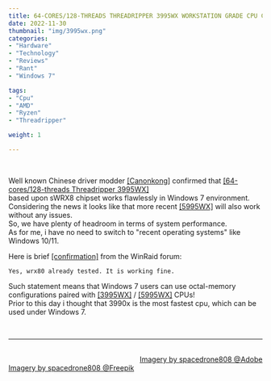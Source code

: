 ```yaml
---
title: 64-CORES/128-THREADS THREADRIPPER 3995WX WORKSTATION GRADE CPU CONFIRMED TO WORK IN WINDOWS 7
date: 2022-11-30
thumbnail: "img/3995wx.png"
categories:	
- "Hardware"
- "Technology"
- "Reviews"
- "Rant"
- "Windows 7"

tags:
- "Cpu"
- "AMD"
- "Ryzen"
- "Threadripper"

weight: 1

---
```


<br>

Well known Chinese driver modder [[Canonkong]](https://winraid.level1techs.com/u/canonkong/summary) confirmed that [[64-cores/128-threads Threadripper 3995WX]](https://www.amd.com/en/support/cpu/amd-ryzen-pro-processors/amd-ryzen-threadripper-pro-processors/amd-ryzen-threadripper) 
<br>
based upon sWRX8 chipset works flawlessly in Windows 7 environment.
<br>
Considering the news it looks like that more recent [[5995WX]](https://www.amd.com/en/products/cpu/amd-ryzen-threadripper-pro-5995wx) will also work without any issues. 
<br>
So, we have plenty of headroom in terms of system performance.
<br>
As for me, i have no need to switch to "recent operating systems" like Windows 10/11.
 

Here is brief [[confirmation]](https://winraid.level1techs.com/t/solution-win7-8-1-drivers-for-usb-3-0-3-1-controllers-of-new-amd-chipset-systems/33603/797?u=spacedrone808) from the WinRaid forum:

```
Yes, wrx80 already tested. It is working fine.

```

Such statement means that Windows 7 users can use octal-memory configurations paired with [[3995WX]](https://www.amd.com/en/support/cpu/amd-ryzen-pro-processors/amd-ryzen-threadripper-pro-processors/amd-ryzen-threadripper) / [[5995WX]](https://www.amd.com/en/products/cpu/amd-ryzen-threadripper-pro-5995wx) CPUs!
<br>
Prior to this day i thought that 3990x is the most fastest cpu, which can be used under Windows 7.


<br>


<hr>


<div class="demo_line_two_stock_links">

<p style="text-align:right; margin-bottom: 0;">
<br>
<a href="https://stock.adobe.com/contributor/204789995/spacedrone808" target="_blank">Imagery by spacedrone808 @Adobe </a></p>
<a href="https://www.freepik.com/author/spacedrone808" target="_blank">Imagery by spacedrone808 @Freepik </a></p>

</div>